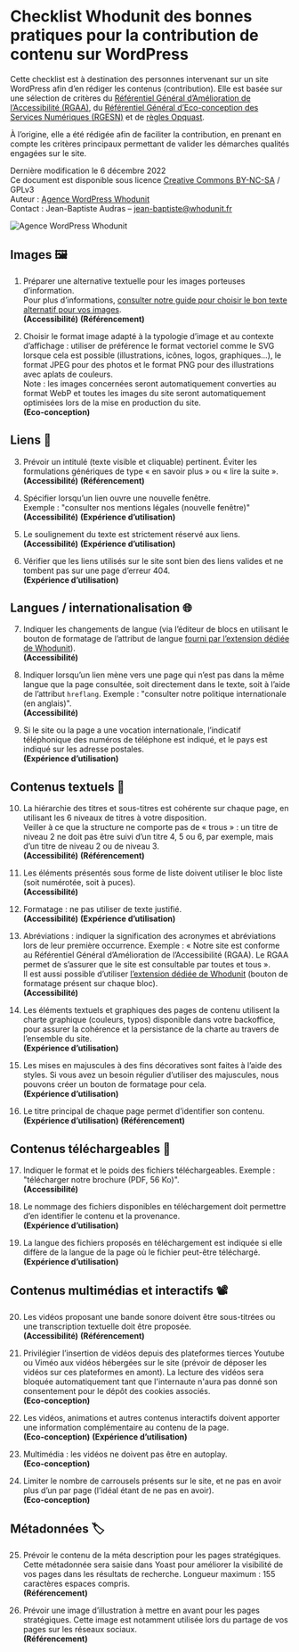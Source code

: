 # Checklist Whodunit des bonnes pratiques pour la contribution de contenu sur WordPress

Cette checklist est à destination des personnes intervenant sur un site WordPress afin d’en rédiger les contenus (contribution). Elle est basée sur une sélection de critères du [Référentiel Général d’Amélioration de l’Accessibilité (RGAA)](https://accessibilite.numerique.gouv.fr/), du [Référentiel Général d’Eco-conception des Services Numériques (RGESN)](https://ecoresponsable.numerique.gouv.fr/publications/referentiel-general-ecoconception/) et de [règles Opquast](https://checklists.opquast.com/fr/assurance-qualite-web/).

À l’origine, elle a été rédigée afin de faciliter la contribution, en prenant en compte les critères principaux permettant de valider les démarches qualités engagées sur le site.

Dernière modification le 6 décembre 2022  
Ce document est disponible sous licence [Creative Commons BY-NC-SA](https://creativecommons.org/licenses/by-nc-sa/4.0/deed.fr) / GPLv3  
Auteur : [Agence WordPress Whodunit](https://whodunit.fr)  
Contact : Jean-Baptiste Audras – <jean-baptiste@whodunit.fr>  
  

![Agence WordPress Whodunit](https://www.whodunit.fr/wp-content/uploads/2022/12/wdt-logo-full_fond-blanc10x-petit-300x47.png)
  

## Images 🖼

1. Préparer une alternative textuelle pour les images porteuses d’information.  
Pour plus d’informations, [consulter notre guide pour choisir le bon texte alternatif pour vos images](https://www.whodunit.fr/comment-choisir-le-texte-alternatif-de-vos-images-sur-wordpress/).  
__(Accessibilité)__ __(Référencement)__

2. Choisir le format image adapté à la typologie d’image et au contexte d’affichage : utiliser de préférence le format vectoriel comme le SVG lorsque cela est possible (illustrations, icônes, logos, graphiques...), le format JPEG pour des photos et le format PNG pour des illustrations avec aplats de couleurs.  
Note : les images concernées seront automatiquement converties au format WebP et toutes les images du site seront automatiquement optimisées lors de la mise en production du site.  
__(Eco-conception)__

## Liens 🔗

3. Prévoir un intitulé (texte visible et cliquable) pertinent. Éviter les formulations génériques de type « en savoir plus » ou « lire la suite ».
__(Accessibilité)__ __(Référencement)__

4. Spécifier lorsqu’un lien ouvre une nouvelle fenêtre.  
Exemple : "consulter nos mentions légales (nouvelle fenêtre)"  
__(Accessibilité)__ __(Expérience d’utilisation)__

5. Le soulignement du texte est strictement réservé aux liens.  
__(Accessibilité)__ __(Expérience d’utilisation)__  

6. Vérifier que les liens utilisés sur le site sont bien des liens valides et ne tombent pas sur une page d’erreur 404.  
__(Expérience d’utilisation)__

## Langues / internationalisation 🌐

7. Indiquer les changements de langue (via l’éditeur de blocs en utilisant le bouton de formatage de l’attribut de langue [fourni par l’extension dédiée de Whodunit](https://fr.wordpress.org/plugins/lang-attribute/)).  
__(Accessibilité)__

8. Indiquer lorsqu’un lien mène vers une page qui n’est pas dans la même langue que la page consultée, soit directement dans le texte, soit à l’aide de l’attribut `hreflang`. Exemple : "consulter notre politique internationale (en anglais)".  
__(Accessibilité)__  

9. Si le site ou la page a une vocation internationale, l’indicatif téléphonique des numéros de téléphone est indiqué, et le pays est indiqué sur les adresse postales.  
__(Expérience d’utilisation)__

## Contenus textuels 📃

10. La hiérarchie des titres et sous-titres est cohérente sur chaque page, en utilisant les 6 niveaux de titres à votre disposition.  
Veiller à ce que la structure ne comporte pas de « trous » : un titre de niveau 2 ne doit pas être suivi d’un titre 4, 5 ou 6, par exemple, mais d’un titre de niveau 2 ou de niveau 3.  
__(Accessibilité)__ __(Référencement)__

11. Les éléments présentés sous forme de liste doivent utiliser le bloc liste (soit numérotée, soit à puces).  
__(Accessibilité)__

12. Formatage : ne pas utiliser de texte justifié.  
__(Accessibilité)__ __(Expérience d’utilisation)__

13. Abréviations : indiquer la signification des acronymes et abréviations lors de leur première occurrence. Exemple : « Notre site est conforme au Référentiel Général d’Amélioration de l’Accessibilité (RGAA). Le RGAA permet de s’assurer que le site est consultable par toutes et tous ».  
Il est aussi possible d’utiliser [l’extension dédiée de Whodunit](https://fr.wordpress.org/plugins/abbreviation-button-for-the-block-editor/) (bouton de formatage présent sur chaque bloc).  
__(Accessibilité)__

14. Les éléments textuels et graphiques des pages de contenu utilisent la charte graphique (couleurs, typos) disponible dans votre backoffice, pour assurer la cohérence et la persistance de la charte au travers de l’ensemble du site.  
__(Expérience d’utilisation)__

15. Les mises en majuscules à des fins décoratives sont faites à l’aide des styles. Si vous avez un besoin régulier d’utiliser des majuscules, nous pouvons créer un bouton de formatage pour cela.  
__(Expérience d’utilisation)__

16. Le titre principal de chaque page permet d’identifier son contenu.  
__(Expérience d’utilisation)__ __(Référencement)__

## Contenus téléchargeables 📂

17. Indiquer le format et le poids des fichiers téléchargeables. Exemple : "télécharger notre brochure (PDF, 56 Ko)".  
__(Accessibilité)__

18. Le nommage des fichiers disponibles en téléchargement doit permettre d’en identifier le contenu et la provenance.  
__(Expérience d’utilisation)__

19. La langue des fichiers proposés en téléchargement est indiquée si elle diffère de la langue de la page où le fichier peut-être téléchargé.  
__(Expérience d’utilisation)__

## Contenus multimédias et interactifs 📽

20. Les vidéos proposant une bande sonore doivent être sous-titrées ou une transcription textuelle doit être proposée.  
__(Accessibilité)__ __(Référencement)__

21. Privilégier l’insertion de vidéos depuis des plateformes tierces Youtube ou Viméo aux vidéos hébergées sur le site (prévoir de déposer les vidéos sur ces plateformes en amont). La lecture des vidéos sera bloquée automatiquement tant que l'internaute n'aura pas donné son consentement pour le dépôt des cookies associés.  
__(Eco-conception)__

22. Les vidéos, animations et autres contenus interactifs doivent apporter une information complémentaire au contenu de la page.  
__(Eco-conception)__ __(Expérience d’utilisation)__

23. Multimédia : les vidéos ne doivent pas être en autoplay.  
__(Eco-conception)__

24. Limiter le nombre de carrousels présents sur le site, et ne pas en avoir plus d’un par page (l’idéal étant de ne pas en avoir).  
__(Eco-conception)__

## Métadonnées 🏷

25. Prévoir le contenu de la méta description pour les pages stratégiques. Cette métadonnée sera saisie dans Yoast pour améliorer la visibilité de vos pages dans les résultats de recherche. Longueur maximum : 155 caractères espaces compris.  
__(Référencement)__

26. Prévoir une image d’illustration à mettre en avant pour les pages stratégiques. Cette image est notamment utilisée lors du partage de vos pages sur les réseaux sociaux.  
__(Référencement)__
